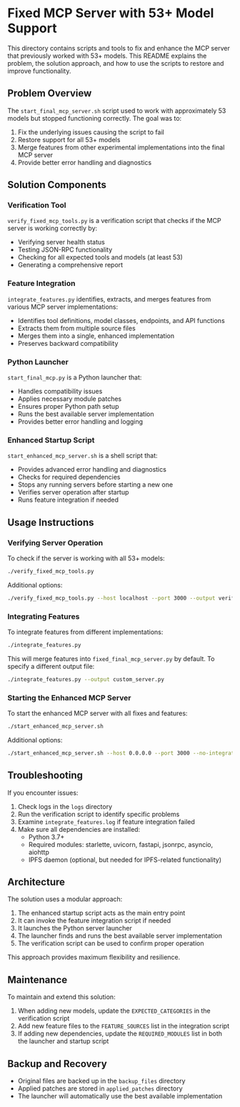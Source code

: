 # Fixed MCP Server with 53+ Model Support

This directory contains scripts and tools to fix and enhance the MCP server that previously worked with 53+ models. This README explains the problem, the solution approach, and how to use the scripts to restore and improve functionality.

## Problem Overview

The `start_final_mcp_server.sh` script used to work with approximately 53 models but stopped functioning correctly. The goal was to:

1. Fix the underlying issues causing the script to fail
2. Restore support for all 53+ models
3. Merge features from other experimental implementations into the final MCP server
4. Provide better error handling and diagnostics

## Solution Components

### Verification Tool

`verify_fixed_mcp_tools.py` is a verification script that checks if the MCP server is working correctly by:
- Verifying server health status
- Testing JSON-RPC functionality
- Checking for all expected tools and models (at least 53)
- Generating a comprehensive report

### Feature Integration

`integrate_features.py` identifies, extracts, and merges features from various MCP server implementations:
- Identifies tool definitions, model classes, endpoints, and API functions
- Extracts them from multiple source files
- Merges them into a single, enhanced implementation
- Preserves backward compatibility

### Python Launcher

`start_final_mcp.py` is a Python launcher that:
- Handles compatibility issues
- Applies necessary module patches
- Ensures proper Python path setup
- Runs the best available server implementation
- Provides better error handling and logging

### Enhanced Startup Script

`start_enhanced_mcp_server.sh` is a shell script that:
- Provides advanced error handling and diagnostics
- Checks for required dependencies
- Stops any running servers before starting a new one
- Verifies server operation after startup
- Runs feature integration if needed

## Usage Instructions

### Verifying Server Operation

To check if the server is working with all 53+ models:

```bash
./verify_fixed_mcp_tools.py
```

Additional options:
```bash
./verify_fixed_mcp_tools.py --host localhost --port 3000 --output verification_report.json
```

### Integrating Features

To integrate features from different implementations:

```bash
./integrate_features.py
```

This will merge features into `fixed_final_mcp_server.py` by default. To specify a different output file:

```bash
./integrate_features.py --output custom_server.py
```

### Starting the Enhanced MCP Server

To start the enhanced MCP server with all fixes and features:

```bash
./start_enhanced_mcp_server.sh
```

Additional options:
```bash
./start_enhanced_mcp_server.sh --host 0.0.0.0 --port 3000 --no-integration
```

## Troubleshooting

If you encounter issues:

1. Check logs in the `logs` directory
2. Run the verification script to identify specific problems
3. Examine `integrate_features.log` if feature integration failed
4. Make sure all dependencies are installed:
   - Python 3.7+ 
   - Required modules: starlette, uvicorn, fastapi, jsonrpc, asyncio, aiohttp
   - IPFS daemon (optional, but needed for IPFS-related functionality)

## Architecture

The solution uses a modular approach:

1. The enhanced startup script acts as the main entry point
2. It can invoke the feature integration script if needed
3. It launches the Python server launcher
4. The launcher finds and runs the best available server implementation
5. The verification script can be used to confirm proper operation

This approach provides maximum flexibility and resilience.

## Maintenance

To maintain and extend this solution:

1. When adding new models, update the `EXPECTED_CATEGORIES` in the verification script
2. Add new feature files to the `FEATURE_SOURCES` list in the integration script
3. If adding new dependencies, update the `REQUIRED_MODULES` list in both the launcher and startup script

## Backup and Recovery

- Original files are backed up in the `backup_files` directory
- Applied patches are stored in `applied_patches` directory
- The launcher will automatically use the best available implementation
